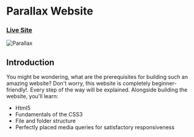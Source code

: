 # Parallax Website

### [Live Site](https://parallax-tau-six.vercel.app/)
![Parallax](https://res.cloudinary.com/dc1uxxvox/image/upload/v1685297397/project%20pictures/parallax/parallax_ddoaef.png)

## Introduction

You might be wondering, what are the prerequisites for building such an amazing website? Don't worry, this website is completely beginner-friendly!. Every step of the way will be explained. Alongside building the website, you'll learn:

- Html5
- Fundamentals of the CSS3
- File and folder structure
- Perfectly placed media queries for satisfactory responsiveness
